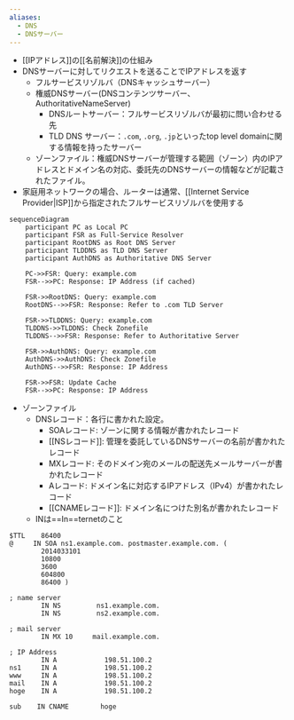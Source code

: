 ```yaml
---
aliases:
  - DNS
  - DNSサーバー
---
```

- [[IPアドレス]]の[[名前解決]]の仕組み
- DNSサーバーに対してリクエストを送ることでIPアドレスを返す
	- フルサービスリゾルバ（DNSキャッシュサーバー）
	- 権威DNSサーバー(DNSコンテンツサーバー、AuthoritativeNameServer)
		- DNSルートサーバー：フルサービスリゾルバが最初に問い合わせる先
		- TLD DNS サーバー：`.com`, `.org`, `.jp`といったtop level domainに関する情報を持ったサーバー
	- ゾーンファイル：権威DNSサーバーが管理する範囲（ゾーン）内のIPアドレスとドメイン名の対応、委託先のDNSサーバーの情報などが記載されたファイル。
- 家庭用ネットワークの場合、ルーターは通常、[[Internet Service Provider|ISP]]から指定されたフルサービスリゾルバを使用する

```mermaid
sequenceDiagram
    participant PC as Local PC
    participant FSR as Full-Service Resolver
    participant RootDNS as Root DNS Server
    participant TLDDNS as TLD DNS Server
    participant AuthDNS as Authoritative DNS Server

    PC->>FSR: Query: example.com
    FSR-->>PC: Response: IP Address (if cached)

    FSR->>RootDNS: Query: example.com
    RootDNS-->>FSR: Response: Refer to .com TLD Server

    FSR->>TLDDNS: Query: example.com
    TLDDNS->>TLDDNS: Check Zonefile
    TLDDNS-->>FSR: Response: Refer to Authoritative Server

    FSR->>AuthDNS: Query: example.com
    AuthDNS->>AuthDNS: Check Zonefile
    AuthDNS-->>FSR: Response: IP Address

	FSR->>FSR: Update Cache
    FSR-->>PC: Response: IP Address

```

- ゾーンファイル
	- DNSレコード：各行に書かれた設定。
		- SOAレコード: ゾーンに関する情報が書かれたレコード
		- [[NSレコード]]: 管理を委託しているDNSサーバーの名前が書かれたレコード
		- MXレコード: そのドメイン宛のメールの配送先メールサーバーが書かれたレコード
		- Aレコード: ドメイン名に対応するIPアドレス（IPv4）が書かれたレコード
		- [[CNAMEレコード]]: ドメイン名につけた別名が書かれたレコード
	- INは==In==ternetのこと
```text
$TTL    86400  
@     IN SOA ns1.example.com. postmaster.example.com. (  
        2014033101  
        10800  
        3600  
        604800  
        86400 )  
  
; name server
        IN NS         ns1.example.com.  
        IN NS         ns2.example.com.  
  
; mail server  
        IN MX 10     mail.example.com.  
  
; IP Address  
        IN A            198.51.100.2  
ns1     IN A            198.51.100.2  
www     IN A            198.51.100.2  
mail    IN A            198.51.100.2  
hoge    IN A            198.51.100.2  
  
sub    IN CNAME        hoge
```


